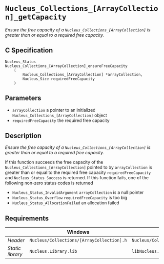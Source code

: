 # `Nucleus_Collections_[ArrayCollection]_getCapacity`
*Ensure the free capacity of a `Nucleus_Collections_[ArrayCollection]` is greater than or equal to a required free capacity.*

## C Specification
```
Nucleus_Status
Nucleus_Collections_[ArrayCollection]_ensureFreeCapacity
    (
        Nucleus_Collections_[ArrayCollection] *arrayCollection,
        Nucleus_Size requiredFreeCapacity
    )
```

## Parameters
- `arrayCollection` a pointer to an initialized `Nucleus_Collections_[ArrayCollection]` object
- `requiredFreeCapacity` the required free capacity

## Description
*Ensure the free capacity of a `Nucleus_Collections_[ArrayCollection]` is greater than or equal to a required free capacity.*

If this function succeeds the free capacity of the `Nucleus_Collections_[ArrayCollection]` pointed to by `arrayCollection`
is greater than or equal to the required free capacity `requiredFreeCapacity` and `Nucleus_Status_Success` is returned.
If this function fails, one of the following non-zero status codes is returned
- `Nucleus_Status_InvalidArgument` `arrayCollection` is a null pointer
- `Nucleus_Status_Overflow` `requiredFreeCapacity` is too big
- `Nucleus_Status_AllocationFailed` an allocation failed

## Requirements

|                      | Windows                                         | Linux                                           |
|----------------------|-------------------------------------------------|-------------------------------------------------|
| *Header*             | `Nucleus/Collections/[ArrayCollection].h`       | `Nucleus/Collections/[ArrayCollection].h`       |
| *Static library*     | `Nucleus.Library.lib`                           | `libNucleus.Library.a`                          |
